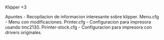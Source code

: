 Klipper <3

Apuntes - Recopilacion de informacion interesante sobre klipper.
Menu.cfg - Menu con modificaciones.
Printer.cfg - Configuracion para impresora usando tmc2130.
Pirinter-stock.cfg - Configuracion para impresora con drivers originales.
